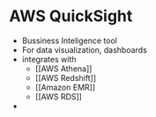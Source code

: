 # AWS QuickSight
- Bussiness Inteligence tool
- For data visualization, dashboards
- integrates with
	- [[AWS Athena]]
	- [[AWS Redshift]]
	- [[Amazon EMR]]
	- [[AWS RDS]]
- 